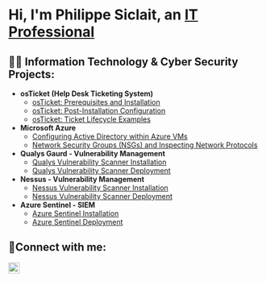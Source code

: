 <h1>Hi, I'm Philippe Siclait, an <a href="https://www.linkedin.com/in/philippe-henry-siclait-6aa54375/">IT Professional</a></h1>

<h2>👨‍💻 Information Technology & Cyber Security Projects:</h2>

- <b>osTicket (Help Desk Ticketing System)</b>
  - [osTicket: Prerequisites and Installation](https://github.com/SiclaitGitHub/osticket-prereqs)
  - [osTicket: Post-Installation Configuration](https://github.com/SiclaitGitHub/post-install-config)
  - [osTicket: Ticket Lifecycle Examples](https://github.com/SiclaitGitHub/ticket-lifecycle)
- <b>Microsoft Azure</b>
  - [Configuring Active Directory within Azure VMs](https://github.com/SiclaitGitHub/configure-ad)
  - [Network Security Groups (NSGs) and Inspecting Network Protocols](https://github.com/SiclaitGitHub/azure-network-protocols)
- <b>Qualys Gaurd - Vulnerability Management</b>
  - [Qualys Vulnerability Scanner Installation](https://github.com/SiclaitGitHub/qualys-scanner)
  - [Qualys Vulnerability Scanner Deployment](https://github.com/SiclaitGitHub/qualys-deployment)
- <b>Nessus - Vulnerability Management</b>
  - [Nessus Vulnerability Scanner Installation](https://github.com/SiclaitGitHub/nessus-scanner)
  - [Nessus Vulnerability Scanner Deployment](https://github.com/SiclaitGitHub/nessus-deployment)
- <b>Azure Sentinel - SIEM</b>
  - [Azure Sentinel Installation](https://github.com/SiclaitGitHub/azure-sentiel)
  - [Azure Sentinel Deployment](https://github.com/SiclaitGitHub/azure-sentinel--deployment)
 


<h2>🤳Connect with me:</h2>

[<img align="left" alt="Philippe Siclait | LinkedIn" width="22px" src="https://cdn.jsdelivr.net/npm/simple-icons@v3/icons/linkedin.svg" />][linkedin]

[linkedin]: https://www.linkedin.com/in/philippe-henry-siclait-6aa54375/
